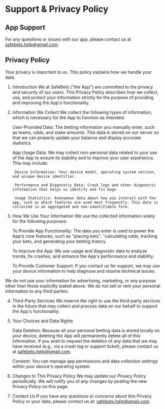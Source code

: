 # Support & Privacy Policy

## App Support

For any questions or issues with our app, please contact us at safebets.help@gmail.com.

## Privacy Policy

Your privacy is important to us. This policy explains how we handle your data.
1. Introduction
We at SafeBets ("the App") are committed to the privacy and security of our users. This Privacy Policy describes how we collect, use, and protect your information strictly for the purpose of providing and improving the App's functionality.

2. Information We Collect
We collect the following types of information, which is necessary for the App to function as intended:

    User-Provided Data: The betting information you manually enter, such as teams, odds, and stake amounts. This data is stored on our server so that we can properly update your balance and display accurate statistics.

    App Usage Data: We may collect non-personal data related to your use of the App to ensure its stability and to improve your user experience. This may include:

        Device Information: Your device model, operating system version, and unique device identifier.

        Performance and Diagnostic Data: Crash logs and other diagnostic information that helps us identify and fix bugs.

        Usage Statistics: Anonymous data about how you interact with the app, such as which features are used most frequently. This data is collected in an aggregated and non-identifiable form.

3. How We Use Your Information
We use the collected information solely for the following purposes:

    To Provide App Functionality: The data you enter is used to power the App's core features, such as "placing bets", "calculating odds, tracking your bets, and generating your betting history.

    To Improve the App: We use usage and diagnostic data to analyze trends, fix crashes, and enhance the App's performance and stability.

    To Provide Customer Support: If you contact us for support, we may use your device information to help diagnose and resolve technical issues.

We do not use your information for advertising, marketing, or any purpose other than those explicitly stated above. We do not sell or rent your personal information to any third parties.

4. Third-Party Services
We reserve the right to use the third-party services in the future that may collect and process data on our behalf to support the App's functionality:

5. Your Choices and Data Rights

    Data Deletion: Because all your personal betting data is stored locally on your device, deleting the App will permanently delete all of this information. If you wish to request the deletion of any data that we may have received (e.g., via a crash log or support ticket), please contact us at safebets.help@gmail.com.

    Consent: You can manage app permissions and data collection settings within your device's operating system.

6. Changes to This Privacy Policy
We may update our Privacy Policy periodically. We will notify you of any changes by posting the new Privacy Policy on this page.

7. Contact Us
If you have any questions or concerns about this Privacy Policy or your data, please contact us at:
safebets.help@gmail.com.
